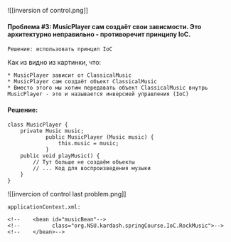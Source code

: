 ![[inversion of control.png]]


#### Проблема #3: MusicPlayer сам создаёт свои зависмости. Это архитектурно неправильно - противоречит принципу IoC.

	Решение: использовать принцип IoC


Как из видно из картинки, что:

	* MusicPlayer зависит от ClassicalMusic
	* MusicPlayer сам создаёт объект ClassicalMusic
	* Вместо этого мы хотим передавать объект ClassicalMusic внутрь MusicPlayer - это и называется инверсией управления (IoC)

#### Решение:

	class MusicPlayer {
		private Music music;
				public MusicPlayer (Music music) {
					this.music = music;
				}
		public void playMusic() {
			// Тут больше не создаём объекты
			// ... Код для воспроизведения музыки
		}
	}

![[invercion of control last problem.png]]

	applicationContext.xml:

	<!--    <bean id="musicBean"-->  
	<!--          class="org.NSU.kardash.springCourse.IoC.RockMusic">-->  
	<!--    </bean>-->